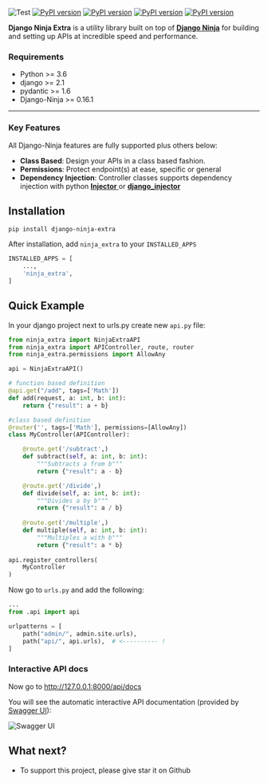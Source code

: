 ![Test](https://github.com/eadwinCode/django-ninja-extra/workflows/Test/badge.svg)
[![PyPI version](https://badge.fury.io/py/django-ninja-extra.svg)](https://badge.fury.io/py/django-ninja-extra)
[![PyPI version](https://img.shields.io/pypi/v/django-ninja-extra.svg)](https://pypi.python.org/pypi/django-ninja-extra)
[![PyPI version](https://img.shields.io/pypi/pyversions/django-ninja-extra.svg)](https://pypi.python.org/pypi/django-ninja-extra)
[![PyPI version](https://img.shields.io/pypi/djversions/django-ninja-extra.svg)](https://pypi.python.org/pypi/django-ninja-extra)

**Django Ninja Extra** is a utility library built on top of [**Django Ninja**](https://django-ninja.rest-framework.com) for building and setting up APIs at incredible speed and performance. 

### Requirements
- Python >= 3.6
- django >= 2.1 
- pydantic >= 1.6 
- Django-Ninja >= 0.16.1

---

### Key Features
All Django-Ninja features are fully supported plus others below:

- **Class Based**: Design your APIs in a class based fashion.
- **Permissions**: Protect endpoint(s) at ease, specific or general
- **Dependency Injection**: Controller classes supports dependency injection with python [**Injector** ](https://injector.readthedocs.io/en/latest/) or [**django_injector**](https://github.com/blubber/django_injector)


## Installation

```
pip install django-ninja-extra
```
After installation, add `ninja_extra` to your `INSTALLED_APPS`

```Python 
INSTALLED_APPS = [
    ...,
    'ninja_extra',
]
```

## Quick Example

In your django project next to urls.py create new `api.py` file:

```Python
from ninja_extra import NinjaExtraAPI
from ninja_extra import APIController, route, router
from ninja_extra.permissions import AllowAny

api = NinjaExtraAPI()

# function based definition
@api.get("/add", tags=['Math'])
def add(request, a: int, b: int):
    return {"result": a + b}

#class based definition
@router('', tags=['Math'], permissions=[AllowAny])
class MyController(APIController):

    @route.get('/subtract',)
    def subtract(self, a: int, b: int):
        """Subtracts a from b"""
        return {"result": a - b}

    @route.get('/divide',)
    def divide(self, a: int, b: int):
        """Divides a by b"""
        return {"result": a / b}
    
    @route.get('/multiple',)
    def multiple(self, a: int, b: int):
        """Multiples a with b"""
        return {"result": a * b}
    
api.register_controllers(
    MyController
)
```

Now go to `urls.py` and add the following:

```Python
...
from .api import api

urlpatterns = [
    path("admin/", admin.site.urls),
    path("api/", api.urls),  # <---------- !
]
```

### Interactive API docs

Now go to <a href="http://127.0.0.1:8000/api/docs" target="_blank">http://127.0.0.1:8000/api/docs </a>

You will see the automatic interactive API documentation (provided by <a href="https://github.com/swagger-api/swagger-ui" target="_blank">Swagger UI</a>):

![Swagger UI](images/ui_swagger_preview_readme.gif)
## What next?
- To support this project, please give star it on Github
